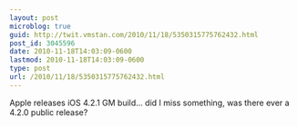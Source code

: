 ```yaml
---
layout: post
microblog: true
guid: http://twit.vmstan.com/2010/11/18/5350315775762432.html
post_id: 3045596
date: 2010-11-18T14:03:09-0600
lastmod: 2010-11-18T14:03:09-0600
type: post
url: /2010/11/18/5350315775762432.html
---
```

Apple releases iOS 4.2.1 GM build... did I miss something, was there ever a 4.2.0 public release?
